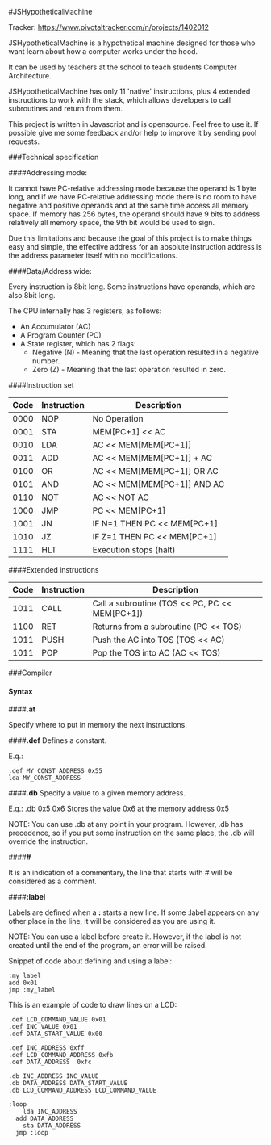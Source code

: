 
#JSHypotheticalMachine

Tracker: https://www.pivotaltracker.com/n/projects/1402012

JSHypotheticalMachine is a hypothetical machine designed for those who want learn about how a computer works under the hood.

It can be used by teachers at the school to teach students Computer Architecture.

JSHypotheticalMachine has only 11 'native' instructions, plus 4 extended instructions to work with the stack, which allows developers to call subroutines and return from them.

This project is written in Javascript and is opensource. Feel free to use it. If possible give me some feedback and/or help to improve it by sending pool requests.

###Technical specification 

####Addressing mode:

It cannot have PC-relative addressing mode because the operand is 1 byte long, and if we have PC-relative addressing mode there is no room to have negative and positive operands and at the same time access all
memory space. If memory has 256 bytes, the operand should have 9 bits to address relatively all memory space, the 9th bit would be used to sign.

Due this limitations and because the goal of this project is to make things easy and simple, the effective address for an absolute instruction address is the address parameter itself with no modifications.

####Data/Address wide: 

Every instruction is 8bit long. Some instructions have operands, which are also 8bit long.

The CPU internally has 3 registers, as follows:

 - An Accumulator (AC)
 - A Program Counter (PC)
 - A State register, which has 2 flags:
	 - Negative (N) - Meaning that the last operation resulted in a negative number.
	 - Zero (Z) - Meaning that the last operation resulted in zero.


####Instruction set

Code | Instruction | Description
-----|-------------|--------------
0000 | NOP | No Operation
0001 | STA | MEM[PC+1] << AC
0010 | LDA | AC << MEM[MEM[PC+1]]
0011 | ADD | AC << MEM[MEM[PC+1]] + AC
0100 | OR  | AC << MEM[MEM[PC+1]] OR AC
0101 | AND | AC << MEM[MEM[PC+1]] AND AC
0110 | NOT | AC << NOT AC
1000 | JMP | PC << MEM[PC+1]
1001 | JN  | IF N=1 THEN PC << MEM[PC+1]
1010 | JZ  | IF Z=1 THEN PC << MEM[PC+1]
1111 | HLT | Execution stops (halt)

####Extended instructions

Code | Instruction | Description
-----|-------------|--------------
1011 | CALL | Call a subroutine (TOS << PC, PC << MEM[PC+1])
1100 | RET  | Returns from a subroutine (PC << TOS)
1011 | PUSH | Push the AC into TOS (TOS << AC)
1011 | POP  | Pop the TOS into AC (AC << TOS)


###Compiler

#### Syntax

####<b>.at</b>

Specify where to put in memory the next instructions.

####<b>.def</b>
Defines a constant. 

E.q.:
```
.def MY_CONST_ADDRESS 0x55
lda MY_CONST_ADDRESS
```

####<b>.db</b>
Specify a value to a given memory address.

E.q.: .db 0x5 0x6
Stores the value 0x6 at the memory address 0x5

NOTE: You can use .db at any point in your program. However, .db
has precedence, so if you put some instruction on the same place, the
.db will override the instruction. 

####<b>#</b>

It is an indication of a commentary, the line that starts with # will be considered as a comment.

####<b>:label</b>

Labels are defined when a <b>:</b> starts a new line. If some :label appears on any other place in the line, it will be considered as you are using it. 

NOTE: You can use a label before create it. However, if the label is not
created until the end of the program, an error will be raised. 

Snippet of code about defining and using a label:

```
:my_label
add 0x01
jmp :my_label
``` 

This is an example of code to draw lines on a LCD:
```
.def LCD_COMMAND_VALUE 0x01
.def INC_VALUE 0x01
.def DATA_START_VALUE 0x00

.def INC_ADDRESS 0xff
.def LCD_COMMAND_ADDRESS 0xfb
.def DATA_ADDRESS  0xfc

.db INC_ADDRESS INC_VALUE
.db DATA_ADDRESS DATA_START_VALUE
.db LCD_COMMAND_ADDRESS LCD_COMMAND_VALUE

:loop
	lda INC_ADDRESS
  add DATA_ADDRESS
	sta DATA_ADDRESS
  jmp :loop
```
